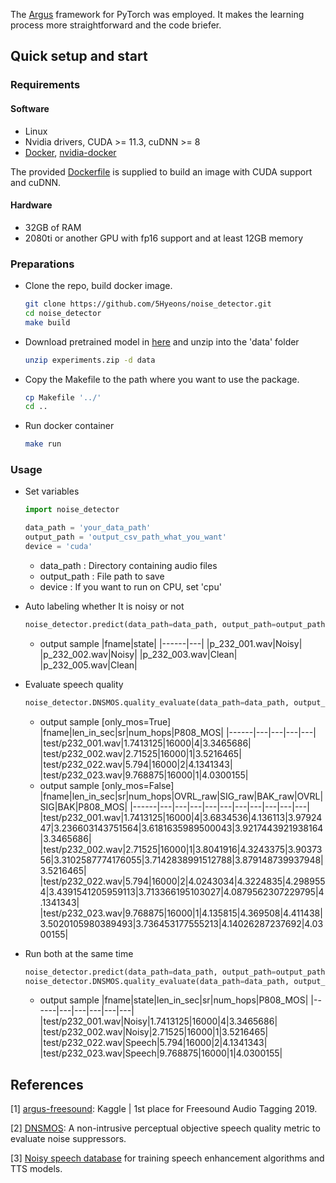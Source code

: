 The [Argus](https://github.com/lRomul/argus) framework for PyTorch was employed. It makes the learning process more straightforward and the code briefer.

## Quick setup and start 

### Requirements 

#### Software

* Linux
* Nvidia drivers, CUDA >= 11.3, cuDNN >= 8
* [Docker](https://www.docker.com), [nvidia-docker](https://github.com/NVIDIA/nvidia-docker) 

The provided [Dockerfile](Dockerfile) is supplied to build an image with CUDA support and cuDNN.

#### Hardware

* 32GB of RAM
* 2080ti or another GPU with fp16 support and at least 12GB memory 

### Preparations 

* Clone the repo, build docker image. 
    ```bash
    git clone https://github.com/5Hyeons/noise_detector.git
    cd noise_detector
    make build
    ```
* Download pretrained model in [here](https://drive.google.com/file/d/1VZ6Mygt7JAYIeF2Nay_gEHHdFctjUIqv/view?usp=share_link) and unzip into the 'data' folder
    ```bash
    unzip experiments.zip -d data
    ```
* Copy the Makefile to the path where you want to use the package.
    ```bash
    cp Makefile '../'
    cd ..
    ```
* Run docker container 
    ```bash
    make run
    ```

### Usage
* Set variables   
    ```python
    import noise_detector

    data_path = 'your_data_path'
    output_path = 'output_csv_path_what_you_want'
    device = 'cuda'
    ```
    * data_path : Directory containing audio files
    * output_path : File path to save    
    * device : If you want to run on CPU, set 'cpu' 
   

* Auto labeling whether It is noisy or not 
    ```python
    noise_detector.predict(data_path=data_path, output_path=output_path, device=device)
    ```
    * output sample
        |fname|state|
        |------|---|
        |p_232_001.wav|Noisy|
        |p_232_002.wav|Noisy|
        |p_232_003.wav|Clean|
        |p_232_005.wav|Clean|
* Evaluate speech quality 
    ```python
    noise_detector.DNSMOS.quality_evaluate(data_path=data_path, output_path=output_path, personalized_MOS=False, only_mos=True)
    ```
    * output sample [only_mos=True]
        |fname|len_in_sec|sr|num_hops|P808_MOS|
        |------|---|---|---|---|
        |test/p232_001.wav|1.7413125|16000|4|3.3465686|
        |test/p232_002.wav|2.71525|16000|1|3.5216465|
        |test/p232_022.wav|5.794|16000|2|4.1341343|
        |test/p232_023.wav|9.768875|16000|1|4.0300155|
    * output sample [only_mos=False]
        |fname|len_in_sec|sr|num_hops|OVRL_raw|SIG_raw|BAK_raw|OVRL|SIG|BAK|P808_MOS|
        |------|---|---|---|---|---|---|---|---|---|---|
        |test/p232_001.wav|1.7413125|16000|4|3.6834536|4.136113|3.9792447|3.236603143751564|3.6181635989500043|3.9217443921938164|3.3465686|
        |test/p232_002.wav|2.71525|16000|1|3.8041916|4.3243375|3.9037356|3.3102587774176055|3.7142838991512788|3.879148739937948|3.5216465|
        |test/p232_022.wav|5.794|16000|2|4.0243034|4.3224835|4.2989554|3.4391541205959113|3.713366195103027|4.0879562307229795|4.1341343|
        |test/p232_023.wav|9.768875|16000|1|4.135815|4.369508|4.411438|3.5020105980389493|3.736453177555213|4.14026287237692|4.0300155|
   

* Run both at the same time

    ```python
    noise_detector.predict(data_path=data_path, output_path=output_path, device=device)
    noise_detector.DNSMOS.quality_evaluate(data_path=data_path, output_path=output_path, personalized_MOS=False, only_mos=True)
    ```
    * output sample
        |fname|state|len_in_sec|sr|num_hops|P808_MOS|
        |------|---|---|---|---|---|
        |test/p232_001.wav|Noisy|1.7413125|16000|4|3.3465686|
        |test/p232_002.wav|Noisy|2.71525|16000|1|3.5216465|
        |test/p232_022.wav|Speech|5.794|16000|2|4.1341343|
        |test/p232_023.wav|Speech|9.768875|16000|1|4.0300155|

## References

[1] [argus-freesound](https://github.com/lRomul/argus-freesound): Kaggle | 1st place for Freesound Audio Tagging 2019.

[2] [DNSMOS](https://github.com/microsoft/DNS-Challenge/tree/master/DNSMOS): A non-intrusive perceptual objective speech quality metric to evaluate noise suppressors.

[3] [Noisy speech database](https://datashare.ed.ac.uk/handle/10283/2791) for training speech enhancement algorithms and TTS models. 